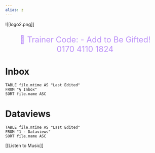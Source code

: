 ```yaml
---
alias: z
---
```


![[logo2.png]]
<p style="font-size: 1.8em; color: #bd93f9; text-align: center">🎁 Trainer Code: - Add to Be Gifted! <br /> 0170 4110 1824</p>

# Inbox

```dataview
TABLE file.mtime AS "Last Edited"
FROM "§ Inbox"
SORT file.name ASC
```

# Dataviews

```dataview
TABLE file.mtime AS "Last Edited"
FROM "1 - Dataviews"
SORT file.name ASC
```

[[Listen to Music]]

